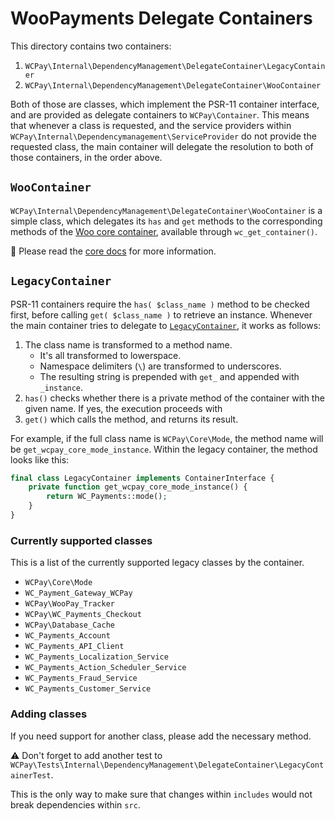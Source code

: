 # WooPayments Delegate Containers

This directory contains two containers:

1. `WCPay\Internal\DependencyManagement\DelegateContainer\LegacyContainer`
2. `WCPay\Internal\DependencyManagement\DelegateContainer\WooContainer`

Both of those are classes, which implement the PSR-11 container interface, and are provided as delegate containers to `WCPay\Container`. This means that whenever a class is requested, and the service providers within `WCPay\Internal\Dependencymanagement\ServiceProvider` do not provide the requested class, the main container will delegate the resolution to both of those containers, in the order above.

## `WooContainer`

`WCPay\Internal\DependencyManagement\DelegateContainer\WooContainer` is a simple class, which delegates its `has` and `get` methods to the corresponding methods of the [Woo core container](https://github.com/poocommerce/poocommerce/tree/trunk/plugins/poocommerce/src#the-container), available through `wc_get_container()`.

🔗 Please read the [core docs](https://github.com/poocommerce/poocommerce/tree/trunk/plugins/poocommerce/src#the-container) for more information.

## `LegacyContainer`

PSR-11 containers require the `has( $class_name )` method to be checked first, before calling `get( $class_name )` to retrieve an instance. Whenever the main container tries to delegate to [`LegacyContainer`](LegacyContainer.php), it works as follows:

1. The class name is transformed to a method name.
    - It's all transformed to lowerspace.
    - Namespace delimiters (`\`) are transformed to underscores.
    - The resulting string is prepended with `get_` and appended with `_instance`.
2. `has()` checks whether there is a private method of the container with the given name. If yes, the execution proceeds with
3. `get()` which calls the method, and returns its result.

For example, if the full class name is `WCPay\Core\Mode`, the method name will be `get_wcpay_core_mode_instance`. Within the legacy container, the method looks like this:

```php
final class LegacyContainer implements ContainerInterface {
	private function get_wcpay_core_mode_instance() {
		return WC_Payments::mode();
	}
}
```

### Currently supported classes

This is a list of the currently supported legacy classes by the container.

- `WCPay\Core\Mode`
- `WC_Payment_Gateway_WCPay`
- `WCPay\WooPay_Tracker`
- `WCPay\WC_Payments_Checkout`
- `WCPay\Database_Cache`
- `WC_Payments_Account`
- `WC_Payments_API_Client`
- `WC_Payments_Localization_Service`
- `WC_Payments_Action_Scheduler_Service`
- `WC_Payments_Fraud_Service`
- `WC_Payments_Customer_Service`

### Adding classes

If you need support for another class, please add the necessary method.

⚠️ Don't forget to add another test to `WCPay\Tests\Internal\DependencyManagement\DelegateContainer\LegacyContainerTest`. 

This is the only way to make sure that changes within `includes` would not break dependencies within `src`.
